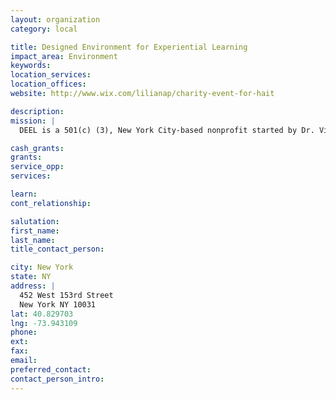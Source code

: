 ```yaml
---
layout: organization
category: local

title: Designed Environment for Experiential Learning
impact_area: Environment
keywords: 
location_services: 
location_offices: 
website: http://www.wix.com/lilianap/charity-event-for-hait

description: 
mission: |
  DEEL is a 501(c) (3), New York City-based nonprofit started by Dr. Vicky Gholson, for the purpose of intergenerational development and professional training. A think-tank composed of professionally-skilled citizens addressing research and design needs for the Harlem community's continued revitalization and economic development. 

cash_grants: 
grants: 
service_opp: 
services: 

learn: 
cont_relationship: 

salutation: 
first_name: 
last_name: 
title_contact_person: 

city: New York
state: NY
address: |
  452 West 153rd Street     
  New York NY 10031
lat: 40.829703
lng: -73.943109
phone: 
ext: 
fax: 
email: 
preferred_contact: 
contact_person_intro: 
---
```

